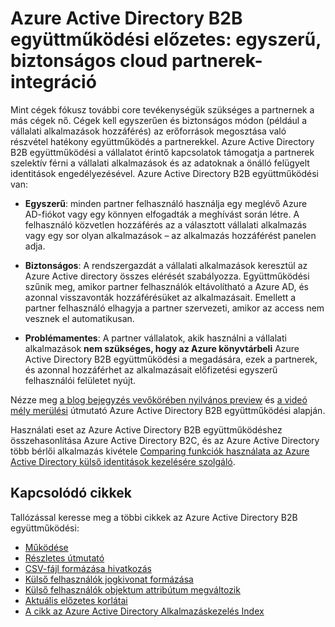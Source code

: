 <properties
   pageTitle="Azure Active Directory B2B együttműködési előzetes: egyszerű, biztonságos cloud partnerek integrációs |} Microsoft Azure"
   description="Azure Active Directory B2B együttműködési támogatja a vállalatot érintő kapcsolatok, mivel az üzleti partnereket a vállalati alkalmazások szelektív eléréséhez"
   services="active-directory"
   documentationCenter=""
   authors="viv-liu"
   manager="femila"
   editor=""
   tags=""/>

<tags
   ms.service="active-directory"
   ms.devlang="NA"
   ms.topic="article"
   ms.tgt_pltfrm="NA"
   ms.workload="identity"
   ms.date="09/27/2016"
   ms.author="femila"/>

# <a name="azure-ad-b2b-collaboration-preview-simple-secure-cloud-partner-integration"></a>Azure Active Directory B2B együttműködési előzetes: egyszerű, biztonságos cloud partnerek-integráció

Mint cégek fókusz további core tevékenységük szükséges a partnernek a más cégek nő. Cégek kell egyszerűen és biztonságos módon (például a vállalati alkalmazások hozzáférés) az erőforrások megosztása való részvétel hatékony együttműködés a partnerekkel. Azure Active Directory B2B együttműködési a vállalatot érintő kapcsolatok támogatja a partnerek szelektív férni a vállalati alkalmazások és az adatoknak a önálló felügyelt identitások engedélyezésével. Azure Active Directory B2B együttműködési van:

- **Egyszerű**: minden partner felhasználó használja egy meglévő Azure AD-fiókot vagy egy könnyen elfogadták a meghívást során létre. A felhasználó közvetlen hozzáférés az a választott vállalati alkalmazás vagy egy sor olyan alkalmazások – az alkalmazás hozzáférést panelen adja.

- **Biztonságos**: A rendszergazdát a vállalati alkalmazások keresztül az Azure Active directory összes elérését szabályozza. Együttműködési szűnik meg, amikor partner felhasználók eltávolítható a Azure AD, és azonnal visszavonták hozzáférésüket az alkalmazásait. Emellett a partner felhasználó elhagyja a partner szervezeti, amikor az access nem vesznek el automatikusan.

- **Problémamentes**: A partner vállalatok, akik használni a vállalati alkalmazások **nem szükséges, hogy az Azure könyvtárbeli** Azure Active Directory B2B együttműködési a megadására, ezek a partnerek, és azonnal hozzáférhet az alkalmazásait előfizetési egyszerű felhasználói felületet nyújt.

Nézze meg [a blog bejegyzés vevőkörében nyilvános preview](http://blogs.technet.com/b/ad/archive/2015/09/15/learn-all-about-the-azure-ad-b2b-collaboration-preview.aspx) és [a videó mély merülési](https://channel9.msdn.com/Series/Azure-Active-Directory-Videos-Demos/Azure-Active-Directory-B2B-collaboration-demo) útmutató Azure Active Directory B2B együttműködési alapján.

Használati eset az Azure Active Directory B2B együttműködéshez összehasonlítása Azure Active Directory B2C, és az Azure Active Directory több bérlői alkalmazás kivétele [Comparing funkciók használata az Azure Active Directory külső identitások kezelésére szolgáló](active-directory-b2b-compare-external-identities.md).

## <a name="related-articles"></a>Kapcsolódó cikkek
Tallózással keresse meg a többi cikkek az Azure Active Directory B2B együttműködési:

- [Működése](active-directory-b2b-how-it-works.md)
- [Részletes útmutató](active-directory-b2b-detailed-walkthrough.md)
- [CSV-fájl formázása hivatkozás](active-directory-b2b-references-csv-file-format.md)
- [Külső felhasználók jogkivonat formázása](active-directory-b2b-references-external-user-token-format.md)
- [Külső felhasználók objektum attribútum megváltozik](active-directory-b2b-references-external-user-object-attribute-changes.md)
- [Aktuális előzetes korlátai](active-directory-b2b-current-preview-limitations.md)
- [A cikk az Azure Active Directory Alkalmazáskezelés Index](active-directory-apps-index.md)
